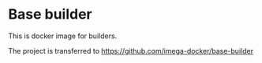 # Base builder
This is docker image for builders.

The project is transferred to https://github.com/imega-docker/base-builder
